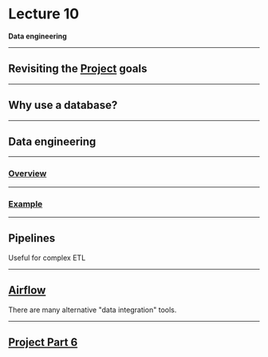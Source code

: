 # Lecture 10

**Data engineering**

---

## Revisiting the [Project](../docs/project.md) goals

---

## Why use a database?

---

## Data engineering

---

### [Overview](https://docs.google.com/presentation/d/1Q7Oe3CtLo4NuB4gCHPg4v-okfraLvAeVQWLZPAtejCA/edit)

<!-- using Google Slides because it was easier to do diagrams/transitions there -->

---

### [Example](https://docs.google.com/presentation/d/1-dr8oT9QsjrimhrFPiJQqDI91rMK28HZRsnx9wjGwlw/edit)

---

## Pipelines

Useful for complex ETL

---

## [Airflow](https://airflow.apache.org/)

There are many alternative "data integration" tools.

---

## [Project Part 6](../docs/project.md#part-6)
